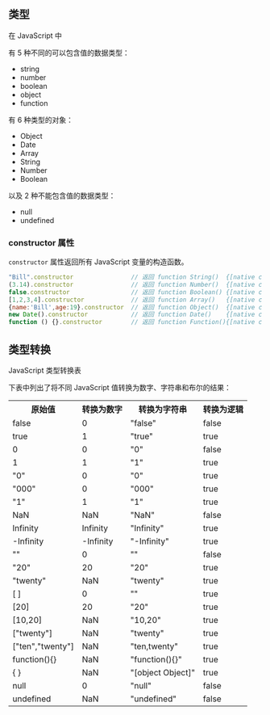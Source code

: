 ## 类型

在 JavaScript 中

有 5 种不同的可以包含值的数据类型：

- string
- number
- boolean
- object
- function

有 6 种类型的对象：

- Object
- Date
- Array
- String
- Number
- Boolean

以及 2 种不能包含值的数据类型：

- null
- undefined

### constructor 属性

`constructor` 属性返回所有 JavaScript 变量的构造函数。

```js
"Bill".constructor                // 返回 function String()  {[native code]}
(3.14).constructor                // 返回 function Number()  {[native code]}
false.constructor                 // 返回 function Boolean() {[native code]}
[1,2,3,4].constructor             // 返回 function Array()   {[native code]}
{name:'Bill',age:19}.constructor  // 返回 function Object()  {[native code]}
new Date().constructor            // 返回 function Date()    {[native code]}
function () {}.constructor        // 返回 function Function(){[native code]}
```

## 类型转换

JavaScript 类型转换表

下表中列出了将不同 JavaScript 值转换为数字、字符串和布尔的结果：

<table>
  <tbody>
    <tr>
      <th>原始值</th>
      <th>转换为数字</th>
      <th>转换为字符串</th>
      <th>转换为逻辑</th>
    </tr>
    <tr>
      <td>false</td>
      <td>0</td>
      <td>"false"</td>
      <td>false</td>
    </tr>
    <tr>
      <td>true</td>
      <td>1</td>
      <td>"true"</td>
      <td>true</td>
    </tr>
    <tr>
      <td>0</td>
      <td>0</td>
      <td>"0"</td>
      <td>false</td>
    </tr>
    <tr>
      <td>1</td>
      <td>1</td>
      <td>"1"</td>
      <td>true</td>
    </tr>
    <tr>
      <td>"0"</td>
      <td>0</td>
      <td>"0"</td>
      <td>true</td>
    </tr>
    <tr>
      <td>"000"</td>
      <td>0</td>
      <td>"000"</td>
      <td>true</td>
    </tr>
    <tr>
      <td>"1"</td>
      <td>1</td>
      <td>"1"</td>
      <td>true</td>
    </tr>
    <tr>
      <td>NaN</td>
      <td>NaN</td>
      <td>"NaN"</td>
      <td>false</td>
    </tr>
    <tr>
      <td>Infinity</td>
      <td>Infinity</td>
      <td>"Infinity"</td>
      <td>true</td>
    </tr>
    <tr>
      <td>-Infinity</td>
      <td>-Infinity</td>
      <td>"-Infinity"</td>
      <td>true</td>
      </td>
    </tr>
    <tr>
      <td>""</td>
      <td>0</td>
      <td>""</td>
      <td>false</td>
    </tr>
    <tr>
      <td>"20"</td>
      <td>20</td>
      <td>"20"</td>
      <td>true</td>
      </td>
    </tr>
    <tr>
      <td>"twenty"</td>
      <td>NaN</td>
      <td>"twenty"</td>
      <td>true</td>
    </tr>
    <tr>
      <td>[ ]</td>
      <td>0</td>
      <td>""</td>
      <td>true</td>
    </tr>
    <tr>
      <td>[20]</td>
      <td>20</td>
      <td>"20"</td>
      <td>true</td>
      </td>
    </tr>
    <tr>
      <td>[10,20]</td>
      <td>NaN</td>
      <td>"10,20"</td>
      <td>true</td>
      </td>
    </tr>
    <tr>
      <td>["twenty"]</td>
      <td>NaN</td>
      <td>"twenty"</td>
      <td>true</td>
      </td>
    </tr>
    <tr>
      <td>["ten","twenty"]</td>
      <td>NaN</td>
      <td>"ten,twenty"</td>
      <td>true</td>
      </td>
    </tr>
    <tr>
      <td>function(){}</td>
      <td>NaN</td>
      <td>"function(){}"</td>
      <td>true</td>
    </tr>
    <tr>
      <td>{ }</td>
      <td>NaN</td>
      <td>"[object Object]"</td>
      <td>true</td>
    </tr>
    <tr>
      <td>null</td>
      <td>0</td>
      <td>"null"</td>
      <td>false</td>
    </tr>
    <tr>
      <td>undefined</td>
      <td>NaN</td>
      <td>"undefined"</td>
      <td>false</td>
    </tr>
  </tbody>
</table>
